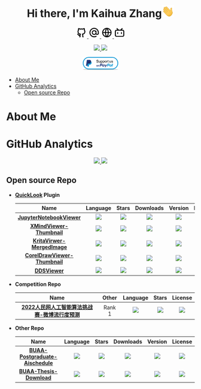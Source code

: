 <h1 align="center">Hi there, I'm Kaihua Zhang<img src="./images/Hi.gif" height="32" /></h1>

<p align="center">
  <a href="https://github.com/zhangkaihua88">
    <img src="./images/github-line.svg" width="30px" style="max-width: 100%;">
  </a>
  <a href="mailto:zhangkaihua8@gmail.com">
    <img src="./images/at-line.svg" width="30px" style="max-width: 100%;">
  </a>
  <a href="https://www.zkhweb.top/">
    <img src="./images/global-line.svg" width="30px" style="max-width: 100%;">
  </a>
  <a href="https://space.bilibili.com/37153003">
    <img src="./images/bilibili-line.svg" width="30px" style="max-width: 100%;">
  </a>
</p>
<p align="center">
  <a href="https://github.com/zhangkaihua88/zhangkaihua88">
    <img height=22px, src="https://komarev.com/ghpvc/?username=zhangkaihua88&label=Profile Views">
  </a>
  <a href="https://github.com/zhangkaihua88/zhangkaihua88">
    <img height=22px, src="https://img.shields.io/github/stars/zhangkaihua88/zhangkaihua88?label=Profile Stars">
  </a>

</p>
<p align="center">
  <a href="https://www.paypal.com/paypalme/zhangkaihua">
      <img height="35px" src="./images/paypal.png">
  </a>
</p>


- [About Me](#about-me)
- [GitHub Analytics](#github-analytics)
  - [Open source Repo](#open-source-repo)

# About Me


# GitHub Analytics
<p align="center">
<a href="https://github.com/zhangkaihua88">
  <img width="54%" src="https://github-readme-stats.vercel.app/api?username=zhangkaihua88&show_icons=true&include_all_commits=true&count_private=true"/>
  <img width="41.5%" src="https://github-readme-stats.vercel.app/api/top-langs/?username=zhangkaihua88&layout=compact&langs_count=8"/>
  <!-- <img height="180em" src="https://github-readme-stats.vercel.app/api?username=zhangkaihua88&show_icons=true&include_all_commits=true&count_private=true"/>
  <img height="180em" src="https://github-readme-stats.vercel.app/api/top-langs/?username=zhangkaihua88&layout=compact&langs_count=8"/> -->
</a>
</p>

## Open source Repo
- **[QuickLook](https://github.com/QL-Win/QuickLook) Plugin**

  |Name|Language|Stars|Downloads|Version|License|
  |:-:|:-:|:-:|:-:|:-:|:-:|
  |**[JupyterNotebookViewer](https://github.com/zhangkaihua88/QuickLook.Plugin.JupyterNotebookViewer)**|![](https://img.shields.io/github/languages/top/zhangkaihua88/QuickLook.Plugin.JupyterNotebookViewer)|![](https://img.shields.io/github/stars/zhangkaihua88/QuickLook.Plugin.JupyterNotebookViewer)|![](https://img.shields.io/github/downloads/zhangkaihua88/QuickLook.Plugin.JupyterNotebookViewer/total?color=success)|![](https://img.shields.io/github/v/release/zhangkaihua88/QuickLook.Plugin.JupyterNotebookViewer)|![](https://img.shields.io/github/license/zhangkaihua88/QuickLook.Plugin.JupyterNotebookViewer)|
  |**[XMindViewer-Thumbnail](https://github.com/zhangkaihua88/QuickLook.Plugin.XMindViewer-Thumbnail)**|![](https://img.shields.io/github/languages/top/zhangkaihua88/QuickLook.Plugin.XMindViewer-Thumbnail)|![](https://img.shields.io/github/stars/zhangkaihua88/QuickLook.Plugin.XMindViewer-Thumbnail)|![](https://img.shields.io/github/downloads/zhangkaihua88/QuickLook.Plugin.XMindViewer-Thumbnail/total?color=success)|![](https://img.shields.io/github/v/release/zhangkaihua88/QuickLook.Plugin.XMindViewer-Thumbnail)|![](https://img.shields.io/github/license/zhangkaihua88/QuickLook.Plugin.XMindViewer-Thumbnail)|
  |**[KritaVirwer-MergedImage](https://github.com/zhangkaihua88/QuickLook.Plugin.KritaVirwer-MergedImage)**|![](https://img.shields.io/github/languages/top/zhangkaihua88/QuickLook.Plugin.KritaVirwer-MergedImage)|![](https://img.shields.io/github/stars/zhangkaihua88/QuickLook.Plugin.KritaVirwer-MergedImage)|![](https://img.shields.io/github/downloads/zhangkaihua88/QuickLook.Plugin.KritaVirwer-MergedImage/total?color=success)|![](https://img.shields.io/github/v/release/zhangkaihua88/QuickLook.Plugin.KritaVirwer-MergedImage)|![](https://img.shields.io/github/license/zhangkaihua88/QuickLook.Plugin.KritaVirwer-MergedImage)|
  |**[CorelDrawViewer-Thumbnail](https://github.com/zhangkaihua88/QuickLook.Plugin.CorelDrawViewer-Thumbnail)**|![](https://img.shields.io/github/languages/top/zhangkaihua88/QuickLook.Plugin.CorelDrawViewer-Thumbnail)|![](https://img.shields.io/github/stars/zhangkaihua88/QuickLook.Plugin.CorelDrawViewer-Thumbnail)|![](https://img.shields.io/github/downloads/zhangkaihua88/QuickLook.Plugin.CorelDrawViewer-Thumbnail/total?color=success)|![](https://img.shields.io/github/v/release/zhangkaihua88/QuickLook.Plugin.CorelDrawViewer-Thumbnail)|![](https://img.shields.io/github/license/zhangkaihua88/QuickLook.Plugin.CorelDrawViewer-Thumbnail)|
  |**[DDSViewer](https://github.com/zhangkaihua88/QuickLook.Plugin.DDSViewer)**|![](https://img.shields.io/github/languages/top/zhangkaihua88/QuickLook.Plugin.DDSViewer)|![](https://img.shields.io/github/stars/zhangkaihua88/QuickLook.Plugin.DDSViewer)|![](https://img.shields.io/github/downloads/zhangkaihua88/QuickLook.Plugin.DDSViewer/total?color=success)|![](https://img.shields.io/github/v/release/zhangkaihua88/QuickLook.Plugin.DDSViewer)|![](https://img.shields.io/github/license/zhangkaihua88/QuickLook.Plugin.DDSViewer)|

- **Competition Repo**

  |Name|Other|Language|Stars|License|
  |:-:|:-:|:-:|:-:|:-:|
  |**[2022人民网人工智能算法挑战赛-微博流行度预测](https://github.com/zhangkaihua88/2022WeiboPopularityPrediction)**|Rank 1|![](https://img.shields.io/github/languages/top/zhangkaihua88/2022WeiboPopularityPrediction)|![](https://img.shields.io/github/stars/zhangkaihua88/2022WeiboPopularityPrediction)|![](https://img.shields.io/github/license/zhangkaihua88/2022WeiboPopularityPrediction)|

- **Other Repo**

  |Name|Language|Stars|Downloads|Version|License|
  |:-:|:-:|:-:|:-:|:-:|:-:|
  |**[BUAA-Postgraduate-Aischedule](https://github.com/zhangkaihua88/BUAA-Postgraduate-Aischedule)**|![](https://img.shields.io/github/languages/top/zhangkaihua88/BUAA-Postgraduate-Aischedule)|![](https://img.shields.io/github/stars/zhangkaihua88/BUAA-Postgraduate-Aischedule)|![](https://www.zkhweb.top/VercelAPI/api/MIAISchedule/usage_badge.svg)|![](https://img.shields.io/github/v/release/zhangkaihua88/BUAA-Postgraduate-Aischedule)|![](https://img.shields.io/github/license/zhangkaihua88/BUAA-Postgraduate-Aischedule)|
  |**[BUAA-Thesis-Download](https://github.com/zhangkaihua88/BUAA-Thesis-Download)**|![](https://img.shields.io/github/languages/top/zhangkaihua88/BUAA-Thesis-Download)|![](https://img.shields.io/github/stars/zhangkaihua88/BUAA-Thesis-Download)|![](https://img.shields.io/github/downloads/zhangkaihua88/BUAA-Thesis-Download/total?color=success)|![](https://img.shields.io/github/v/release/zhangkaihua88/BUAA-Thesis-Download)|![](https://img.shields.io/github/license/zhangkaihua88/BUAA-Thesis-Download)|





<!-- <iframe style="height:80px; width:100%;" src="https://www.zkhweb.top/HTML/connect.html" frameborder="0" scrolling="no">  </iframe> -->


<!-- # About me
## Education ⚡
- 北京航空航天大学-化学-本科-2017.09~2021.06
- 北京航空航天大学-化学-硕士-2021.09~2024.01
## Work Experience

## Awards and Achievements
- 🏆2022人民网人工智能算法挑战赛-微博流行度预测-TOP1(冠军) -->
<!-- [![trophy](https://github-profile-trophy.vercel.app/?username=zhangkaihua88)](https://github.com/ryo-ma/github-profile-trophy) -->